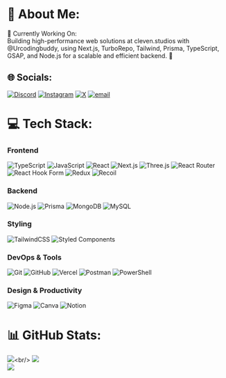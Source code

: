 # 💫 About Me:
🔭 Currently Working On:<br>Building high-performance web solutions at cleven.studios with @Urcodingbuddy, using Next.js, TurboRepo, Tailwind, Prisma, TypeScript, GSAP, and Node.js for a scalable and efficient backend. 🚀<br>


## 🌐 Socials:
[![Discord](https://img.shields.io/badge/Discord-%237289DA.svg?logo=discord&logoColor=white)](https://discord.gg/https://discord.gg/7C4PdS7x ) [![Instagram](https://img.shields.io/badge/Instagram-%23E4405F.svg?logo=Instagram&logoColor=white)](https://instagram.com/https://www.instagram.com/aravmenon01/) [![X](https://img.shields.io/badge/X-black.svg?logo=X&logoColor=white)](https://x.com/https://x.com/Arav_menon?t=1xUBARAlsK6McS65-rhkfQ&s=09) [![email](https://img.shields.io/badge/Email-D14836?logo=gmail&logoColor=white)](mailto:aravmenon.ak@gmail.com)   

# 💻 Tech Stack:

### Frontend
![TypeScript](https://img.shields.io/badge/typescript-%23007ACC.svg?style=for-the-badge&logo=typescript&logoColor=white) ![JavaScript](https://img.shields.io/badge/javascript-%23323330.svg?style=for-the-badge&logo=javascript&logoColor=%23F7DF1E) ![React](https://img.shields.io/badge/react-%2320232a.svg?style=for-the-badge&logo=react&logoColor=%2361DAFB) ![Next.js](https://img.shields.io/badge/next.js-%23000000.svg?style=for-the-badge&logo=next.js&logoColor=white) ![Three.js](https://img.shields.io/badge/threejs-black?style=for-the-badge&logo=three.js&logoColor=white) ![React Router](https://img.shields.io/badge/React_Router-CA4245?style=for-the-badge&logo=react-router&logoColor=white) ![React Hook Form](https://img.shields.io/badge/React%20Hook%20Form-%23EC5990.svg?style=for-the-badge&logo=reacthookform&logoColor=white) ![Redux](https://img.shields.io/badge/redux-%23764ABC.svg?style=for-the-badge&logo=redux&logoColor=white) ![Recoil](https://img.shields.io/badge/recoil-%2361DAFB.svg?style=for-the-badge&logo=recoil&logoColor=white)

### Backend
![Node.js](https://img.shields.io/badge/node.js-43853D?style=for-the-badge&logo=node.js&logoColor=white) ![Prisma](https://img.shields.io/badge/Prisma-3982CE?style=for-the-badge&logo=Prisma&logoColor=white) ![MongoDB](https://img.shields.io/badge/MongoDB-%234ea94b.svg?style=for-the-badge&logo=mongodb&logoColor=white) ![MySQL](https://img.shields.io/badge/mysql-4479A1.svg?style=for-the-badge&logo=mysql&logoColor=white)

### Styling
![TailwindCSS](https://img.shields.io/badge/tailwindcss-%2338B2AC.svg?style=for-the-badge&logo=tailwind-css&logoColor=white) ![Styled Components](https://img.shields.io/badge/styled--components-DB7093?style=for-the-badge&logo=styled-components&logoColor=white)

### DevOps & Tools
![Git](https://img.shields.io/badge/git-%23F05033.svg?style=for-the-badge&logo=git&logoColor=white) ![GitHub](https://img.shields.io/badge/github-%23121011.svg?style=for-the-badge&logo=github&logoColor=white) ![Vercel](https://img.shields.io/badge/vercel-%23000000.svg?style=for-the-badge&logo=vercel&logoColor=white) ![Postman](https://img.shields.io/badge/Postman-FF6C37?style=for-the-badge&logo=postman&logoColor=white) ![PowerShell](https://img.shields.io/badge/PowerShell-%235391FE.svg?style=for-the-badge&logo=powershell&logoColor=white)

### Design & Productivity
![Figma](https://img.shields.io/badge/figma-%23F24E1E.svg?style=for-the-badge&logo=figma&logoColor=white) ![Canva](https://img.shields.io/badge/Canva-%2300C4CC.svg?style=for-the-badge&logo=Canva&logoColor=white) ![Notion](https://img.shields.io/badge/Notion-%23000000.svg?style=for-the-badge&logo=notion&logoColor=white)


# 📊 GitHub Stats:
![]([https://github-readme-stats.vercel.app/api?username=Arav-menon&theme=dark&hide_border=false&include_all_commits=false&count_private=false](https://github-readme-stats.vercel.app/api?username=Arav-menon&theme=dark&hide_border=false&include_all_commits=false&count_private=false))<br/>
![](https://nirzak-streak-stats.vercel.app/?user=Arav-menon&theme=dark&hide_border=false)<br/>
![](https://github-readme-stats.vercel.app/api/top-langs/?username=Arav-menon&theme=dark&hide_border=false&include_all_commits=false&count_private=false&layout=compact)


<!-- Proudly created with GPRM ( https://gprm.itsvg.in ) -->

